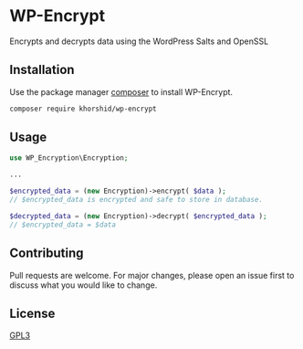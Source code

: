 # WP-Encrypt

Encrypts and decrypts data using the WordPress Salts and OpenSSL


## Installation

Use the package manager [composer](https://getcomposer.org/) to install WP-Encrypt.

```bash
composer require khorshid/wp-encrypt
```

## Usage

```php
use WP_Encryption\Encryption;

...

$encrypted_data = (new Encryption)->encrypt( $data );
// $encrypted_data is encrypted and safe to store in database.

$decrypted_data = (new Encryption)->decrypt( $encrypted_data );
// $encrypted_data = $data

```

## Contributing
Pull requests are welcome. For major changes, please open an issue first to discuss what you would like to change.

## License
[GPL3](https://www.gnu.org/licenses/gpl-3.0.en.html)
